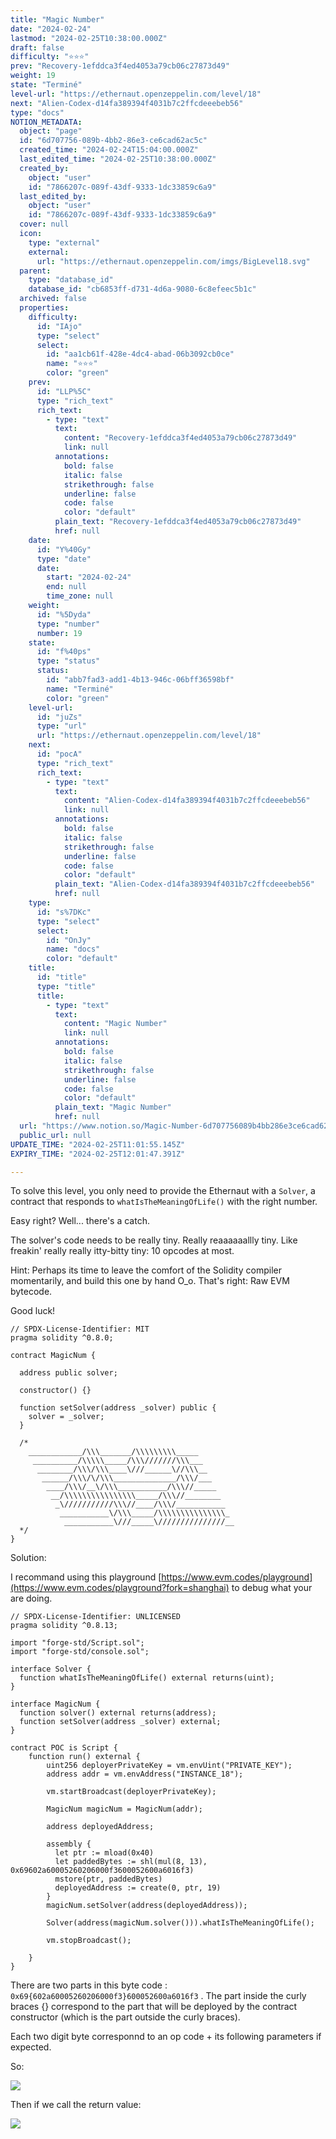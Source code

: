 ```yaml
---
title: "Magic Number"
date: "2024-02-24"
lastmod: "2024-02-25T10:38:00.000Z"
draft: false
difficulty: "⭐⭐⭐"
prev: "Recovery-1efddca3f4ed4053a79cb06c27873d49"
weight: 19
state: "Terminé"
level-url: "https://ethernaut.openzeppelin.com/level/18"
next: "Alien-Codex-d14fa389394f4031b7c2ffcdeeebeb56"
type: "docs"
NOTION_METADATA:
  object: "page"
  id: "6d707756-089b-4bb2-86e3-ce6cad62ac5c"
  created_time: "2024-02-24T15:04:00.000Z"
  last_edited_time: "2024-02-25T10:38:00.000Z"
  created_by:
    object: "user"
    id: "7866207c-089f-43df-9333-1dc33859c6a9"
  last_edited_by:
    object: "user"
    id: "7866207c-089f-43df-9333-1dc33859c6a9"
  cover: null
  icon:
    type: "external"
    external:
      url: "https://ethernaut.openzeppelin.com/imgs/BigLevel18.svg"
  parent:
    type: "database_id"
    database_id: "cb6853ff-d731-4d6a-9080-6c8efeec5b1c"
  archived: false
  properties:
    difficulty:
      id: "IAjo"
      type: "select"
      select:
        id: "aa1cb61f-428e-4dc4-abad-06b3092cb0ce"
        name: "⭐⭐⭐"
        color: "green"
    prev:
      id: "LLP%5C"
      type: "rich_text"
      rich_text:
        - type: "text"
          text:
            content: "Recovery-1efddca3f4ed4053a79cb06c27873d49"
            link: null
          annotations:
            bold: false
            italic: false
            strikethrough: false
            underline: false
            code: false
            color: "default"
          plain_text: "Recovery-1efddca3f4ed4053a79cb06c27873d49"
          href: null
    date:
      id: "Y%40Gy"
      type: "date"
      date:
        start: "2024-02-24"
        end: null
        time_zone: null
    weight:
      id: "%5Dyda"
      type: "number"
      number: 19
    state:
      id: "f%40ps"
      type: "status"
      status:
        id: "abb7fad3-add1-4b13-946c-06bff36598bf"
        name: "Terminé"
        color: "green"
    level-url:
      id: "juZs"
      type: "url"
      url: "https://ethernaut.openzeppelin.com/level/18"
    next:
      id: "pocA"
      type: "rich_text"
      rich_text:
        - type: "text"
          text:
            content: "Alien-Codex-d14fa389394f4031b7c2ffcdeeebeb56"
            link: null
          annotations:
            bold: false
            italic: false
            strikethrough: false
            underline: false
            code: false
            color: "default"
          plain_text: "Alien-Codex-d14fa389394f4031b7c2ffcdeeebeb56"
          href: null
    type:
      id: "s%7DKc"
      type: "select"
      select:
        id: "OnJy"
        name: "docs"
        color: "default"
    title:
      id: "title"
      type: "title"
      title:
        - type: "text"
          text:
            content: "Magic Number"
            link: null
          annotations:
            bold: false
            italic: false
            strikethrough: false
            underline: false
            code: false
            color: "default"
          plain_text: "Magic Number"
          href: null
  url: "https://www.notion.so/Magic-Number-6d707756089b4bb286e3ce6cad62ac5c"
  public_url: null
UPDATE_TIME: "2024-02-25T11:01:55.145Z"
EXPIRY_TIME: "2024-02-25T12:01:47.391Z"

---
```

<link rel="stylesheet" href="https://cdn.jsdelivr.net/npm/katex@0.16.2/dist/katex.min.css" integrity="sha384-bYdxxUwYipFNohQlHt0bjN/LCpueqWz13HufFEV1SUatKs1cm4L6fFgCi1jT643X" crossorigin="anonymous">


To solve this level, you only need to provide the Ethernaut with a `Solver`, a contract that responds to `whatIsTheMeaningOfLife()` with the right number.


Easy right?
Well... there's a catch.


The solver's code needs to be really tiny. Really reaaaaaallly tiny. 
Like freakin' really really itty-bitty tiny: 10 opcodes at most.


Hint: Perhaps its time to leave the comfort of the Solidity compiler momentarily, and build this one by hand O_o.
That's right: Raw EVM bytecode.


Good luck!


```solidity
// SPDX-License-Identifier: MIT
pragma solidity ^0.8.0;

contract MagicNum {

  address public solver;

  constructor() {}

  function setSolver(address _solver) public {
    solver = _solver;
  }

  /*
    ____________/\\\_______/\\\\\\\\\_____        
     __________/\\\\\_____/\\\///////\\\___       
      ________/\\\/\\\____\///______\//\\\__      
       ______/\\\/\/\\\______________/\\\/___     
        ____/\\\/__\/\\\___________/\\\//_____    
         __/\\\\\\\\\\\\\\\\_____/\\\//________   
          _\///////////\\\//____/\\\/___________  
           ___________\/\\\_____/\\\\\\\\\\\\\\\_ 
            ___________\///_____\///////////////__
  */
}
```


Solution:


I recommand using this playground [https://www.evm.codes/playground](https://www.evm.codes/playground?fork=shanghai) to debug what your are doing.


```solidity
// SPDX-License-Identifier: UNLICENSED
pragma solidity ^0.8.13;

import "forge-std/Script.sol";
import "forge-std/console.sol";

interface Solver {
  function whatIsTheMeaningOfLife() external returns(uint);
}

interface MagicNum {
  function solver() external returns(address);
  function setSolver(address _solver) external;
}

contract POC is Script {
    function run() external {
        uint256 deployerPrivateKey = vm.envUint("PRIVATE_KEY");
        address addr = vm.envAddress("INSTANCE_18");

        vm.startBroadcast(deployerPrivateKey);

        MagicNum magicNum = MagicNum(addr);

        address deployedAddress;

        assembly {
          let ptr := mload(0x40)
          let paddedBytes := shl(mul(8, 13), 0x69602a60005260206000f3600052600a6016f3)
          mstore(ptr, paddedBytes)
          deployedAddress := create(0, ptr, 19)
        }
        magicNum.setSolver(address(deployedAddress));

        Solver(address(magicNum.solver())).whatIsTheMeaningOfLife();

        vm.stopBroadcast();

    }
}

```


There are two parts in this byte code : `0x69{602a60005260206000f3}600052600a6016f3` . The part inside the curly braces {} correspond to the part that will be deployed by the contract constructor (which is the part outside the curly braces). 


Each two digit byte corresponnd to an op code + its following parameters if expected.


So:


![](/images/9eb5d183-8dde-48d1-9909-1b262dedc2c8.png)


Then if we call the return value: 


![](/images/3a1636af-b8ee-412a-b4a6-671fd7904c8b.png)

